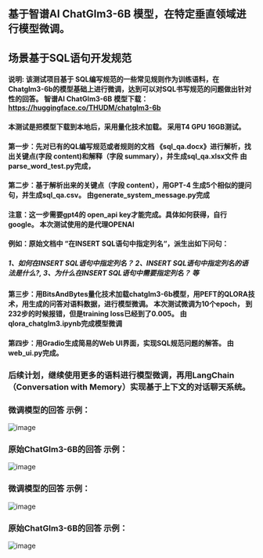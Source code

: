 ## 基于智谱AI ChatGlm3-6B 模型，在特定垂直领域进行模型微调。  
## 场景基于SQL语句开发规范
#### 说明: 该测试项目基于 SQL编写规范的一些常见规则作为训练语料，在Chatglm3-6b的模型基础上进行微调，达到可以对SQL书写规范的问题做出针对性的回答。    智谱AI ChatGlm3-6B 模型下载：https://huggingface.co/THUDM/chatglm3-6b
#### 本测试是把模型下载到本地后，采用量化技术加载。 采用T4 GPU 16GB测试。
#### 第一步：先对已有的QL编写规范或者规则的文档 《sql_qa.docx》进行解析，找出关键点(字段 content)和解释（字段 summary），并生成sql_qa.xlsx文件    由parse_word_test.py完成，
#### 第二步：基于解析出来的关键点（字段  content），用GPT-4 生成5个相似的提问句，并生成sql_qa.csv。 由generate_system_message.py完成  
#### 注意：这一步需要gpt4的 open_api key才能完成。具体如何获得，自行google。  本次测试使用的是代理OPENAI 
#### 例如：原始文档中 “在INSERT SQL语句中指定列名“，派生出如下问句：
##### 1、如何在INSERT SQL语句中指定列名？ 2、INSERT SQL语句中指定列名的语法是什么?, 3、为什么在INSERT SQL语句中需要指定列名？ 等
#### 第三步：用BitsAndBytes量化技术加载chatglm3-6b模型，用PEFT的QLORA技术，用生成的问答对语料数据，进行模型微调。 本次测试微调为10个epoch， 到232步的时候报错，但是training loss已经到了0.005。   由qlora_chatglm3.ipynb完成模型微调
#### 第四步：用Gradio生成简易的Web UI界面，实现SQL规范问题的解答。   由web_ui.py完成。
### 后续计划，继续使用更多的语料进行模型微调，再用LangChain （Conversation with Memory）实现基于上下文的对话聊天系统。

### 微调模型的回答 示例：
![image](https://github.com/edwinjiang141/edwin_chatglm/assets/152252397/729b1a04-d111-4c8e-bc29-a55a6847506e)
### 原始ChatGlm3-6B的回答 示例：
![image](https://github.com/edwinjiang141/edwin_chatglm/assets/152252397/784ea43f-16ba-42cd-91b1-54c2f0bbadd4)


### 微调模型的回答 示例：
![image](https://github.com/edwinjiang141/edwin_chatglm/assets/152252397/6dc0688b-84cb-4dca-acbc-fff2c8f73027)
### 原始ChatGlm3-6B的回答 示例：
![image](https://github.com/edwinjiang141/edwin_chatglm/assets/152252397/4a8e5406-5210-4d07-bc7d-d55384b873a8)


